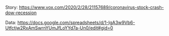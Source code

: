 Story: https://www.vox.com/2020/2/28/21157689/coronavirus-stock-crash-dow-recession

Data: https://docs.google.com/spreadsheets/d/1-IgA3w9Vb6-Utfctjw2RxAmSwrnYUmJfLoYYd7a-Un0/edit#gid=0
